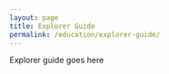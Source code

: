 ```yaml
---
layout: page
title: Explorer Guide
permalink: /education/explorer-guide/
---
```


Explorer guide goes here
